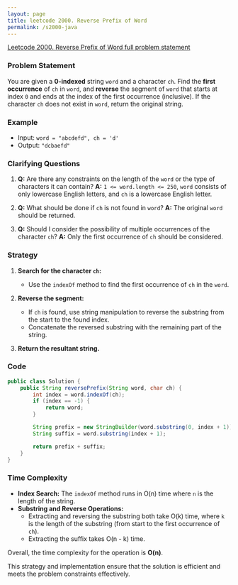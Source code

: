 ```yaml
---
layout: page
title: leetcode 2000. Reverse Prefix of Word
permalink: /s2000-java
---
```

[Leetcode 2000. Reverse Prefix of Word full problem statement](https://algoadvance.github.io/algoadvance/l2000)
### Problem Statement

You are given a **0-indexed** string `word` and a character `ch`. Find the **first occurrence** of `ch` in `word`, and **reverse** the segment of `word` that starts at index `0` and ends at the index of the first occurrence (inclusive). If the character `ch` does not exist in `word`, return the original string.

### Example
- Input: `word = "abcdefd", ch = 'd'`
- Output: `"dcbaefd"`

### Clarifying Questions
1. **Q:** Are there any constraints on the length of the `word` or the type of characters it can contain?
   **A:** `1 <= word.length <= 250`, `word` consists of only lowercase English letters, and `ch` is a lowercase English letter.

2. **Q:** What should be done if `ch` is not found in `word`?
   **A:** The original `word` should be returned.

3. **Q:** Should I consider the possibility of multiple occurrences of the character `ch`?
   **A:** Only the first occurrence of `ch` should be considered.

### Strategy

1. **Search for the character `ch`:**
   - Use the `indexOf` method to find the first occurrence of `ch` in the `word`.

2. **Reverse the segment:**
   - If `ch` is found, use string manipulation to reverse the substring from the start to the found index.
   - Concatenate the reversed substring with the remaining part of the string.

3. **Return the resultant string.**

### Code

```java
public class Solution {
    public String reversePrefix(String word, char ch) {
        int index = word.indexOf(ch);
        if (index == -1) {
            return word;
        }

        String prefix = new StringBuilder(word.substring(0, index + 1)).reverse().toString();
        String suffix = word.substring(index + 1);

        return prefix + suffix;
    }
}
```

### Time Complexity

- **Index Search:** The `indexOf` method runs in O(n) time where `n` is the length of the string.
- **Substring and Reverse Operations:**
  - Extracting and reversing the substring both take O(k) time, where `k` is the length of the substring (from start to the first occurrence of `ch`).
  - Extracting the suffix takes O(n - k) time.

Overall, the time complexity for the operation is **O(n)**.

This strategy and implementation ensure that the solution is efficient and meets the problem constraints effectively.